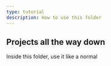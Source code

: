 ```yaml
---
type: tutorial
description: How to use this folder
---
```

## Projects all the way down
Inside this folder, use it like a normal 